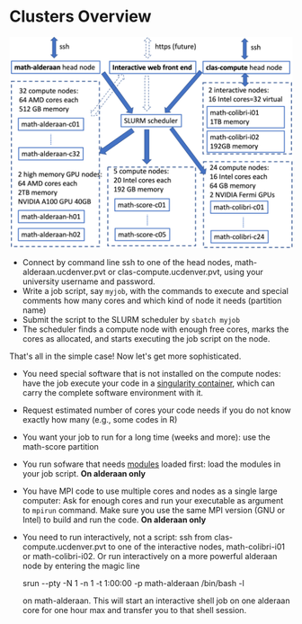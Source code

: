 # Clusters Overview
![cluster](img/cluster.png)

* Connect by command line ssh to one of the head nodes, math-alderaan.ucdenver.pvt or clas-compute.ucdenver.pvt, using your university username and password. 
* Write a job script, say `myjob`, with the commands to execute and special comments how many cores and which kind of node it needs (partition name)
* Submit the script to the SLURM scheduler by `sbatch myjob`  
* The scheduler finds a compute node with enough free cores, marks the cores as allocated, and starts executing the job script on the node.

That's all in the simple case!  Now let's get more sophisticated.

* You need special software that is not installed on the compute nodes: have the job execute your code in a [singularity container](../singularity), which can carry the complete software environment with it.
* Request estimated number of cores your code needs if you do not know exactly how many (e.g., some codes in R)
* You want your job to run for a long time (weeks and more): use the math-score partition 
* You run sofware that needs [modules](../modules) loaded first: load the modules in your job script. **On alderaan only**
* You have MPI code to use multiple cores and nodes as a single large computer: Ask for enough cores and run your executable as argument to `mpirun` command. Make sure you use the same MPI version (GNU or Intel) to build and run the code. **On alderaan only**
* You need to run interactively, not a script: ssh from clas-compute.ucdenver.pvt to one of the interactive nodes, math-colibri-i01 or math-colibri-i02. Or run interactively on a more powerful alderaan node by entering the magic line 

    srun --pty -N 1 -n 1 -t 1:00:00 -p math-alderaan /bin/bash -l 
    
    on math-alderaan. This will start an interactive shell job on one alderaan core for one hour max and transfer you to that shell session.


